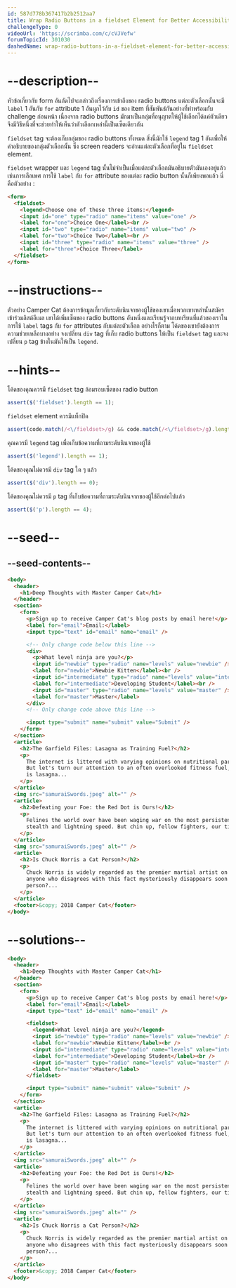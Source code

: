 ```yaml
---
id: 587d778b367417b2b2512aa7
title: Wrap Radio Buttons in a fieldset Element for Better Accessibility
challengeType: 0
videoUrl: 'https://scrimba.com/c/cVJVefw'
forumTopicId: 301030
dashedName: wrap-radio-buttons-in-a-fieldset-element-for-better-accessibility
---
```


# --description--

หัวข้อเกี่ยวกับ form อันถัดไปจะกล่าวถึงเรื่องการเข้าถึงของ radio buttons
แต่ละตัวเลือกนั้นจะมี `label` 1 อันกับ `for` attribute 1 อันผูกไว้กับ `id` ของ item ที่สัมพันธ์กันอย่างที่ทำพร้อมกับ challenge ก่อนหน้า
เนื่องจาก radio buttons มักมาเป็นกลุ่มที่อนุญาตให้ผู้ใช้เลือกได้แค่ตัวเดียว จึงมีวิธีหนึ่งที่จะช่วยทำให้เห็นว่าตัวเลือกเหล่านี้เป็นเซ็ตเดียวกัน

`fieldset` tag จะต้องเก็บกลุ่มของ radio buttons ทั้งหมด
สิ่งนี้มักใช้ `legend` tag 1 อันเพื่อให้คำอธิบายของกลุ่มตัวเลือกนั้น ซึ่ง screen readers จะอ่านแต่ละตัวเลือกที่อยู่ใน `fieldset` element.

`fieldset` wrapper และ `legend` tag นั้นไม่จำเป็นเมื่อแต่ละตัวเลือกมันอธิบายตัวมันเองอยู่แล้ว เช่นการเลือเพศ การใช้ `label` กับ `for` attribute ของแต่ละ radio button นั้นก็เพียงพอแล้ว
นี่คือตัวอย่าง :

```html
<form>
  <fieldset>
    <legend>Choose one of these three items:</legend>
    <input id="one" type="radio" name="items" value="one" />
    <label for="one">Choice One</label><br />
    <input id="two" type="radio" name="items" value="two" />
    <label for="two">Choice Two</label><br />
    <input id="three" type="radio" name="items" value="three" />
    <label for="three">Choice Three</label>
  </fieldset>
</form>
```

# --instructions--

ตัวอย่าง Camper Cat ต้องการข้อมูลเกี่ยวกับระดับนินจาของผู้ใช้ของเขาเมื่อพวกเขาเหล่านั้นสมัครเข้าร่วมลิสต์อีเมล
เขาได้เพิ่มเซ็ตของ radio buttons อันหนึ่งและเรียนรู้จากบทเรียนที่แล้วของเราในการใช้ `label` tags กับ `for` attributes กับแต่ละตัวเลือก
อย่างไรก็ตาม โค้ดของเขายังต้องการความช่วยเหลือบางอย่าง
จงเปลี่ยน `div` tag ที่เก็บ radio buttons ให้เป็น `fieldset` tag และจงเปลี่ยน `p` tag ข้างในมันให้เป็น `legend`.

# --hints--

โค้ดของคุณควรมี `fieldset` tag ล้อมรอบเซ็ตของ radio button

```js
assert($('fieldset').length == 1);
```

`fieldset` element ควรมีแท็กปิด

```js
assert(code.match(/<\/fieldset>/g) && code.match(/<\/fieldset>/g).length === code.match(/<fieldset>/g).length);
```

คุณควรมี `legend` tag เพื่อเก็บข้อความที่ถามระดับนินจาของผู้ใช้

```js
assert($('legend').length == 1);
```

โค้ดของคุณไม่ควรมี `div` tag ใด ๆ แล้ว

```js
assert($('div').length == 0);
```

โค้ดของคุณไม่ควรมี `p` tag ที่เก็บข้อความที่ถามระดับนินจากของผู้ใช้อีกต่อไปแล้ว

```js
assert($('p').length == 4);
```

# --seed--

## --seed-contents--

```html
<body>
  <header>
    <h1>Deep Thoughts with Master Camper Cat</h1>
  </header>
  <section>
    <form>
      <p>Sign up to receive Camper Cat's blog posts by email here!</p>
      <label for="email">Email:</label>
      <input type="text" id="email" name="email" />

      <!-- Only change code below this line -->
      <div>
        <p>What level ninja are you?</p>
        <input id="newbie" type="radio" name="levels" value="newbie" />
        <label for="newbie">Newbie Kitten</label><br />
        <input id="intermediate" type="radio" name="levels" value="intermediate" />
        <label for="intermediate">Developing Student</label><br />
        <input id="master" type="radio" name="levels" value="master" />
        <label for="master">Master</label>
      </div>
      <!-- Only change code above this line -->

      <input type="submit" name="submit" value="Submit" />
    </form>
  </section>
  <article>
    <h2>The Garfield Files: Lasagna as Training Fuel?</h2>
    <p>
      The internet is littered with varying opinions on nutritional paradigms, from catnip paleo to hairball cleanses.
      But let's turn our attention to an often overlooked fitness fuel, and examine the protein-carb-NOM trifecta that
      is lasagna...
    </p>
  </article>
  <img src="samuraiSwords.jpeg" alt="" />
  <article>
    <h2>Defeating your Foe: the Red Dot is Ours!</h2>
    <p>
      Felines the world over have been waging war on the most persistent of foes. This red nemesis combines both cunning
      stealth and lightning speed. But chin up, fellow fighters, our time for victory may soon be near...
    </p>
  </article>
  <img src="samuraiSwords.jpeg" alt="" />
  <article>
    <h2>Is Chuck Norris a Cat Person?</h2>
    <p>
      Chuck Norris is widely regarded as the premier martial artist on the planet, and it's a complete coincidence
      anyone who disagrees with this fact mysteriously disappears soon after. But the real question is, is he a cat
      person?...
    </p>
  </article>
  <footer>&copy; 2018 Camper Cat</footer>
</body>
```

# --solutions--

```html
<body>
  <header>
    <h1>Deep Thoughts with Master Camper Cat</h1>
  </header>
  <section>
    <form>
      <p>Sign up to receive Camper Cat's blog posts by email here!</p>
      <label for="email">Email:</label>
      <input type="text" id="email" name="email" />

      <fieldset>
        <legend>What level ninja are you?</legend>
        <input id="newbie" type="radio" name="levels" value="newbie" />
        <label for="newbie">Newbie Kitten</label><br />
        <input id="intermediate" type="radio" name="levels" value="intermediate" />
        <label for="intermediate">Developing Student</label><br />
        <input id="master" type="radio" name="levels" value="master" />
        <label for="master">Master</label>
      </fieldset>

      <input type="submit" name="submit" value="Submit" />
    </form>
  </section>
  <article>
    <h2>The Garfield Files: Lasagna as Training Fuel?</h2>
    <p>
      The internet is littered with varying opinions on nutritional paradigms, from catnip paleo to hairball cleanses.
      But let's turn our attention to an often overlooked fitness fuel, and examine the protein-carb-NOM trifecta that
      is lasagna...
    </p>
  </article>
  <img src="samuraiSwords.jpeg" alt="" />
  <article>
    <h2>Defeating your Foe: the Red Dot is Ours!</h2>
    <p>
      Felines the world over have been waging war on the most persistent of foes. This red nemesis combines both cunning
      stealth and lightning speed. But chin up, fellow fighters, our time for victory may soon be near...
    </p>
  </article>
  <img src="samuraiSwords.jpeg" alt="" />
  <article>
    <h2>Is Chuck Norris a Cat Person?</h2>
    <p>
      Chuck Norris is widely regarded as the premier martial artist on the planet, and it's a complete coincidence
      anyone who disagrees with this fact mysteriously disappears soon after. But the real question is, is he a cat
      person?...
    </p>
  </article>
  <footer>&copy; 2018 Camper Cat</footer>
</body>
```

